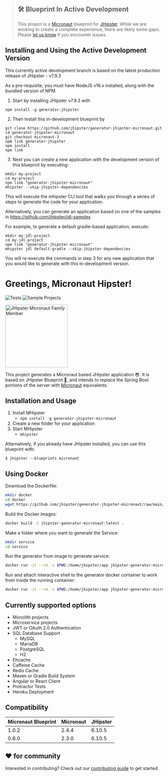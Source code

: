 > ## 🛠 Blueprint In Active Development
>
> This project is a [Micronaut](https://micronaut.io) blueprint for [JHipster](https://jhipster.tech).
> While we are working to create a complete experience, there are likely some gaps.
> Please [let us know](https://github.com/jhipster/generator-jhipster-micronaut/issues) if you encounter issues.

## Installing and Using the Active Development Version

This currently active development branch is based on the latest production release of JHipster - v7.9.3

As a pre-requisite, you must have NodeJS v16.x installed, along with the bundled version of NPM.

1. Start by installing JHipster v7.9.3 with

```
npm install -g generator-jhipster
```

2. Then install this in-development blueprint by

```
git clone https://github.com/jhipster/generator-jhipster-micronaut.git
cd generator-jhipster-micronaut
git checkout micronaut-3
npm link generator-jhipster
npm install
npm link
```

3. Next you can create a new application with the development version of this blueprint by executing:

```
mkdir my-project
cd my-project
npm link "generator-jhipster-micronaut"
mhipster --skip-jhipster-dependencies
```

This will execute the mhipster CLI tool that walks you through a series of steps to generate the code for your application.

Alternatively, you can generate an application based on one of the samples in https://github.com/jhipster/jdl-samples

For example, to generate a default gradle-based application, execute:

```
mkdir my-jdl-project
cd my-jdl-project
npm link "generator-jhipster-micronaut"
mhipster jdl default-gradle --skip-jhipster-dependencies
```

You will re-execute the commands in step 3 for any new application that you would like to generate with this in-development version.

# Greetings, Micronaut Hipster!

![Tests](https://github.com/jhipster/generator-jhipster-micronaut/workflows/Generator%20Lint%20/%20Tests/badge.svg)
![Sample Projects](https://github.com/jhipster/generator-jhipster-micronaut/workflows/Verify%20Sample%20Projects/badge.svg)

<img src="https://raw.githubusercontent.com/jhipster/jhipster-artwork/master/family/jhipster_family_member_4.png" alt="JHipster Micronaut Family Member"
width=200
style="max-width:50%;">

This project generates a Micronaut based JHipster application 😎.
It is based on JHipster Blueprint 🔵, and intends to replace the Spring Boot portions of the server with [Micronaut](https://micronaut.io) equivalents.

## Installation and Usage

1. Install MHipster
   - `npm install -g generator-jhipster-micronaut`
2. Create a new folder for your application
3. Start MHipster
   - `mhipster`

Alternatively, if you already have JHipster installed, you can use this blueprint with:

```
$ jhipster --blueprints micronaut
```

## Using Docker

Download the Dockerfile:

```bash
mkdir docker
cd docker
wget https://github.com/jhipster/generator-jhipster-micronaut/raw/main/docker/Dockerfile
```

Build the Docker images:

```bash
docker build -t jhipster-generator-micronaut:latest .
```

Make a folder where you want to generate the Service:

```bash
mkdir service
cd service
```

Run the generator from image to generate service:

```bash
docker run -it --rm -v $PWD:/home/jhipster/app jhipster-generator-micronaut
```

Run and attach interactive shell to the generator docker container to work from inside the running container:

```bash
docker run -it --rm -v $PWD:/home/jhipster/app jhipster-generator-micronaut /bin/bash
```

## Currently supported options

- Monolith projects
- Microservice projects
- JWT or OAuth 2.0 Authentication
- SQL Database Support
  - MySQL
  - MariaDB
  - PostgreSQL
  - H2
- Ehcache
- Caffeine Cache
- Redis Cache
- Maven or Gradle Build System
- Angular or React Client
- Protractor Tests
- Heroku Deployment

## Compatibility

| Micronaut Blueprint | Micronaut | JHipster |
| ------------------- | --------- | -------- |
| 1.0.2               | 2.4.4     | 6.10.5   |
| 0.8.0               | 2.3.0     | 6.10.5   |

## ❤️ for community

Interested in contributing?
Check out our [contributing guide](https://github.com/jhipster/generator-jhipster-micronaut/blob/main/CONTRIBUTING.md) to get started.
